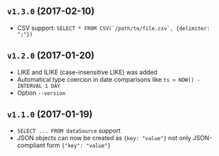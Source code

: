 ## `v1.3.0` (2017-02-10)

* CSV support: ``SELECT * FROM CSV(`/path/to/file.csv`, {delimiter: ";"})``

## `v1.2.0` (2017-01-20)

* LIKE and ILIKE (case-insensitive LIKE) was added
* Automatical type coercion in date comparisons like `ts > NOW() - INTERVAL 1 DAY`
* Option `--version`


## `v1.1.0` (2017-01-19)

* `SELECT ... FROM dataSource` support
* JSON objects can now be created as `{key: "value"}` not only JSON-compliant form `{"key": "value"}`

